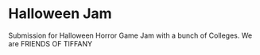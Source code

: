 # Halloween Jam
 Submission for Halloween Horror Game Jam with a bunch of Colleges. We are FRIENDS OF TIFFANY
